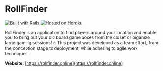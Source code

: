 # RollFinder

[![Built with Rails](https://img.shields.io/badge/Built%20with-Rails-red?style=for-the-badge&logo=ruby-on-rails)](https://rubyonrails.org/)
[![Hosted on Heroku](https://img.shields.io/badge/Hosted%20on-Heroku%20-purple?style=for-the-badge&logo=heroku)](https://www.heroku.com/what)

RollFinder is an application to find players around your location and enable you to bring out your old board game boxes from the closet or organize large gaming sessions! 🔥
This project was developed as a team effort, from the conception stage to deployment, while adhering to agile work techniques.

**Website**: [https://rollfinder.online](https://rollfinder.online)
